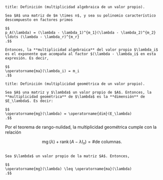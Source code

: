 ```ad-definition
title: Definición (multiplicidad algebraica de un valor propio).

Sea $A$ una matriz de $m \times n$, y sea su polinomio característico descompuesto en factores primos

$$
p_A(\lambda) = (\lambda - \lambda_1)^{m_1}(\lambda - \lambda_2)^{m_2} \ldots (\lambda - \lambda_r)^{m_r}
.$$

Entonces, la **multiplicidad algebraica** del valor propio $\lambda_i$ es el exponente que acompaña al factor $(\lambda - \lambda_i$ en esta expresión. Es decir,

$$
\operatorname{ma}(\lambda_i) = m_i
.$$

```


```ad-definition
title: Definición (multiplicidad geométrica de un valor propio).

Sea $A$ una matriz y $\lambda$ un valor propio de $A$. Entonces, la **multiplicidad geométrica** de $\lambda$ es la **dimensión** de $E_\lambda$. Es decir:

$$
\operatorname{mg}(\lambda) = \operatorname{dim}(E_\lambda)
.$$

```

Por el teorema de rango-nulidad, la multiplicidad geométrica cumple con la relación

$$
\operatorname{mg}(\lambda) + \operatorname{rank}(A - \lambda I_n) = \text{\# de columnas}
.$$

```ad-theorem

Sea $\lambda$ un valor propio de la matriz $A$. Entonces,

$$
\operatorname{mg}(\lambda) \leq \operatorname{ma}(\lambda)
.$$

```
